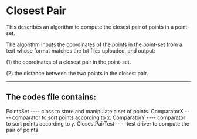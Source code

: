 # Closest Pair

This describes an algorithm to compute the closest pair of points in a point-set. 

The algorithm inputs the coordinates of the points in the point-set from a text whose format matches the txt files uploaded, and output:

(1) the coordinates of a closest pair in the point-set.

(2) the distance between the two points in the closest pair.

------------------
## The codes file contains:
PointsSet ---- class to store and manipulate a set of points. 
ComparatorX ---- comparator to sort points according to x.
ComparatorY ---- comparator to sort points according to y.
ClosestPairTest ---- test driver to compute the pair of points.
